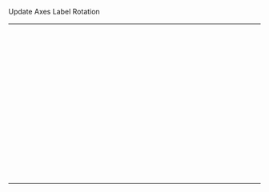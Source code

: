 Update Axes Label Rotation

<table><colgroup><col style="width: 33%" /><col style="width: 33%" /><col style="width: 33%" /></colgroup><tbody><tr class="odd"><td></td><td></td><td></td></tr><tr class="even"><td><div id="vertaxis" style="margin:0px 0px 0px 0px;height:300px;position:relative"></div></td><td><div id="chart" style="width:100%;height:100%;position:relative"></div></td><td></td></tr><tr class="odd"><td></td><td><div id="axis" style="margin:0px 0px 0px 0px;position:relative;width:800px"></div></td><td></td></tr></tbody></table>

  

